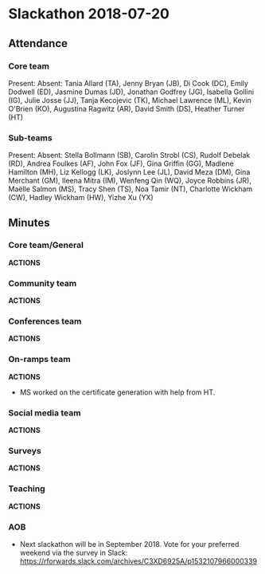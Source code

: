 # Slackathon 2018-07-20

## Attendance

### Core team

Present:
Absent: Tania Allard (TA), Jenny Bryan (JB), Di Cook (DC), Emily Dodwell (ED), Jasmine Dumas (JD), Jonathan Godfrey (JG), Isabella Gollini (IG), Julie Josse (JJ), Tanja Kecojevic (TK), Michael Lawrence (ML), Kevin O'Brien (KO), Augustina Ragwitz (AR), David Smith (DS), Heather Turner (HT)

### Sub-teams

Present:
Absent: Stella Bollmann (SB), Carolin Strobl (CS), Rudolf Debelak (RD), Andrea Foulkes (AF), John Fox (JF), Gina Griffin (GG), Madlene Hamilton (MH), Liz Kellogg (LK), Joslynn Lee (JL), David Meza (DM), Gina Merchant (GM), Ileena Mitra (IM), Wenfeng Qin (WQ), Joyce Robbins (JR), Maëlle Salmon (MS), Tracy Shen (TS), Noa Tamir (NT), Charlotte Wickham (CW), Hadley Wickham (HW), Yizhe Xu (YX)

## Minutes

### Core team/General

**ACTIONS**


### Community team

**ACTIONS**


### Conferences team

**ACTIONS**


### On-ramps team

**ACTIONS**

- MS worked on the certificate generation with help from HT.

### Social media team

**ACTIONS**


### Surveys

**ACTIONS**


### Teaching

**ACTIONS**


### AOB
- Next slackathon will be in September 2018.  Vote for your preferred weekend via the survey in Slack: https://rforwards.slack.com/archives/C3XD6925A/p1532107966000339
